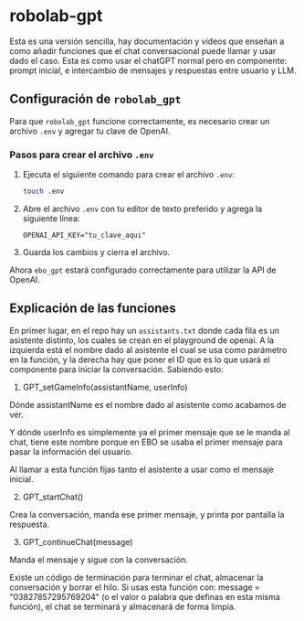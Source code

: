 # robolab-gpt

Esta es una versión sencilla, hay documentación y videos que enseñan a como añadir funciones que el chat conversacional puede llamar y usar dado el caso. Esta es como usar el chatGPT normal pero en componente: prompt inicial, e intercambio de mensajes y respuestas entre usuario y LLM.

## Configuración de `robolab_gpt`

Para que `robolab_gpt` funcione correctamente, es necesario crear un archivo `.env` y agregar tu clave de OpenAI.

### Pasos para crear el archivo `.env`
1. Ejecuta el siguiente comando para crear el archivo `.env`:
   ```sh
   touch .env
   ```
2. Abre el archivo `.env` con tu editor de texto preferido y agrega la siguiente línea:
   ```env
   OPENAI_API_KEY="tu_clave_aqui"
   ```
3. Guarda los cambios y cierra el archivo.

Ahora `ebo_gpt` estará configurado correctamente para utilizar la API de OpenAI.

## Explicación de las funciones

En primer lugar, en el repo hay un `assistants.txt` donde cada fila es un asistente distinto, los cuales se crean en el playground de openai. A la izquierda está el nombre dado al asistente el cual se usa como parámetro en la función, y la derecha hay que poner el ID que es lo que usará el componente para iniciar la conversación. Sabiendo esto:

1. GPT_setGameInfo(assistantName, userInfo)

Dónde assistantName es el nombre dado al asistente como acabamos de ver.

Y dónde userInfo es simplemente ya el primer mensaje que se le manda al chat, tiene este nombre porque en EBO se usaba el primer mensaje para pasar la información del usuario.

Al llamar a esta función fijas tanto el asistente a usar como el mensaje inicial.

2. GPT_startChat()

Crea la conversación, manda ese primer mensaje, y printa por pantalla la respuesta.

3. GPT_continueChat(message)

Manda el mensaje y sigue con la conversación. 

Existe un código de terminación para terminar el chat, almacenar la conversación y borrar el hilo. Si usas esta función con: message = "03827857295769204" (o el valor o palabra que definas en esta misma función), el chat se terminará y almacenará de forma limpia.
